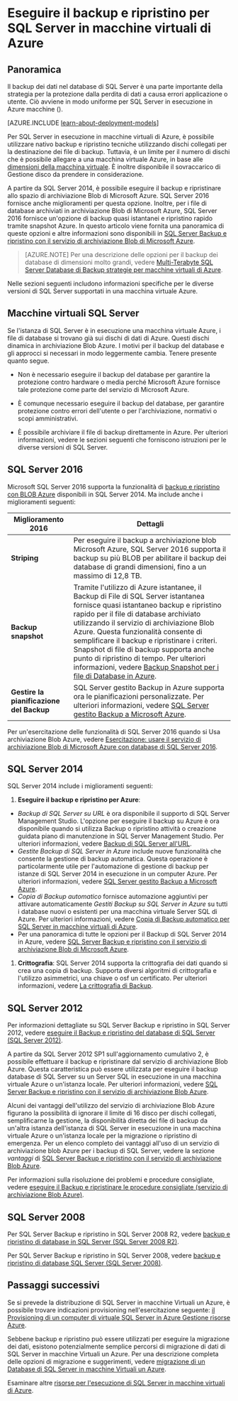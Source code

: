 <properties
    pageTitle="Backup e ripristino per SQL Server | Microsoft Azure"
    description="Considerazioni sulla copia di backup e ripristino per i database di SQL Server in macchine virtuali di Azure."
    services="virtual-machines-windows"
    documentationCenter="na"
    authors="rothja"
    manager="jhubbard"
    editor=""
    tags="azure-resource-management" />

<tags
    ms.service="virtual-machines-windows"
    ms.devlang="na"
    ms.topic="article"
    ms.tgt_pltfrm="vm-windows-sql-server"
    ms.workload="infrastructure-services"
    ms.date="08/19/2016"
    ms.author="jroth" />

# <a name="backup-and-restore-for-sql-server-in-azure-virtual-machines"></a>Eseguire il backup e ripristino per SQL Server in macchine virtuali di Azure

## <a name="overview"></a>Panoramica

Il backup dei dati nel database di SQL Server è una parte importante della strategia per la protezione dalla perdita di dati a causa errori applicazione o utente. Ciò avviene in modo uniforme per SQL Server in esecuzione in Azure macchine ().

[AZURE.INCLUDE [learn-about-deployment-models](../../includes/learn-about-deployment-models-both-include.md)]

Per SQL Server in esecuzione in macchine virtuali di Azure, è possibile utilizzare nativo backup e ripristino tecniche utilizzando dischi collegati per la destinazione dei file di backup. Tuttavia, è un limite per il numero di dischi che è possibile allegare a una macchina virtuale Azure, in base alle [dimensioni della macchina virtuale](virtual-machines-linux-sizes.md). È inoltre disponibile il sovraccarico di Gestione disco da prendere in considerazione.

A partire da SQL Server 2014, è possibile eseguire il backup e ripristinare allo spazio di archiviazione Blob di Microsoft Azure. SQL Server 2016 fornisce anche miglioramenti per questa opzione. Inoltre, per i file di database archiviati in archiviazione Blob di Microsoft Azure, SQL Server 2016 fornisce un'opzione di backup quasi istantanei e ripristino rapido tramite snapshot Azure. In questo articolo viene fornita una panoramica di queste opzioni e altre informazioni sono disponibili in [SQL Server Backup e ripristino con il servizio di archiviazione Blob di Microsoft Azure](https://msdn.microsoft.com/library/jj919148.aspx).

>[AZURE.NOTE] Per una descrizione delle opzioni per il backup dei database di dimensioni molto grandi, vedere [Multi-Terabyte SQL Server Database di Backup strategie per macchine virtuali di Azure](http://blogs.msdn.com/b/igorpag/archive/2015/07/28/multi-terabyte-sql-server-database-backup-strategies-for-azure-virtual-machines.aspx).

Nelle sezioni seguenti includono informazioni specifiche per le diverse versioni di SQL Server supportati in una macchina virtuale Azure.

## <a name="sql-server-virtual-machines"></a>Macchine virtuali SQL Server

Se l'istanza di SQL Server è in esecuzione una macchina virtuale Azure, i file di database si trovano già sui dischi di dati di Azure. Questi dischi dinamica in archiviazione Blob Azure. I motivi per il backup del database e gli approcci si necessari in modo leggermente cambia. Tenere presente quanto segue. 

- Non è necessario eseguire il backup del database per garantire la protezione contro hardware o media perché Microsoft Azure fornisce tale protezione come parte del servizio di Microsoft Azure.

- È comunque necessario eseguire il backup del database, per garantire protezione contro errori dell'utente o per l'archiviazione, normativi o scopi amministrativi.

- È possibile archiviare il file di backup direttamente in Azure. Per ulteriori informazioni, vedere le sezioni seguenti che forniscono istruzioni per le diverse versioni di SQL Server.

## <a name="sql-server-2016"></a>SQL Server 2016

Microsoft SQL Server 2016 supporta la funzionalità di [backup e ripristino con BLOB Azure](https://msdn.microsoft.com/library/jj919148.aspx) disponibili in SQL Server 2014. Ma include anche i miglioramenti seguenti:

| Miglioramento 2016               | Dettagli                          |
|---------------------|-------------------------------|
| **Striping**              | Per eseguire il backup a archiviazione blob Microsoft Azure, SQL Server 2016 supporta il backup su più BLOB per abilitare il backup dei database di grandi dimensioni, fino a un massimo di 12,8 TB.      |
| **Backup snapshot**                | Tramite l'utilizzo di Azure istantanee, il Backup di File di SQL Server istantanea fornisce quasi istantaneo backup e ripristino rapido per il file di database archiviato utilizzando il servizio di archiviazione Blob Azure. Questa funzionalità consente di semplificare il backup e ripristinare i criteri. Snapshot di file di backup supporta anche punto di ripristino di tempo. Per ulteriori informazioni, vedere [Backup Snapshot per i file di Database in Azure](https://msdn.microsoft.com/library/mt169363%28v=sql.130%29.aspx).   |
| **Gestire la pianificazione del Backup**            | SQL Server gestito Backup in Azure supporta ora le pianificazioni personalizzate. Per ulteriori informazioni, vedere [SQL Server gestito Backup a Microsoft Azure](https://msdn.microsoft.com/library/dn449496.aspx).   |

Per un'esercitazione delle funzionalità di SQL Server 2016 quando si Usa archiviazione Blob Azure, vedere [Esercitazione: usare il servizio di archiviazione Blob di Microsoft Azure con database di SQL Server 2016](https://msdn.microsoft.com/library/dn466438.aspx).

## <a name="sql-server-2014"></a>SQL Server 2014

SQL Server 2014 include i miglioramenti seguenti:

1. **Eseguire il backup e ripristino per Azure**:

 - *Backup di SQL Server su URL* è ora disponibile il supporto di SQL Server Management Studio. L'opzione per eseguire il backup su Azure è ora disponibile quando si utilizza Backup o ripristino attività o creazione guidata piano di manutenzione in SQL Server Management Studio. Per ulteriori informazioni, vedere [Backup di SQL Server all'URL](https://msdn.microsoft.com/library/jj919148%28v=sql.120%29.aspx).
 - *Gestite Backup di SQL Server in Azure* include nuove funzionalità che consente la gestione di backup automatica. Questa operazione è particolarmente utile per l'automazione di gestione di backup per istanze di SQL Server 2014 in esecuzione in un computer Azure. Per ulteriori informazioni, vedere [SQL Server gestito Backup a Microsoft Azure](https://msdn.microsoft.com/library/dn449496%28v=sql.120%29.aspx).
 - *Copia di Backup automatico* fornisce automazione aggiuntivi per attivare automaticamente *Gestiti Backup su SQL Server in Azure* su tutti i database nuovi o esistenti per una macchina virtuale Server SQL di Azure. Per ulteriori informazioni, vedere [Copia di Backup automatico per SQL Server in macchine virtuali di Azure](virtual-machines-windows-sql-automated-backup.md).
 - Per una panoramica di tutte le opzioni per il Backup di SQL Server 2014 in Azure, vedere [SQL Server Backup e ripristino con il servizio di archiviazione Blob di Microsoft Azure](https://msdn.microsoft.com/library/jj919148%28v=sql.120%29.aspx).

1. **Crittografia**: SQL Server 2014 supporta la crittografia dei dati quando si crea una copia di backup. Supporta diversi algoritmi di crittografia e l'utilizzo asimmetrici, una chiave o osf un certificato. Per ulteriori informazioni, vedere [La crittografia di Backup](https://msdn.microsoft.com/library/dn449489%28v=sql.120%29.aspx).

## <a name="sql-server-2012"></a>SQL Server 2012

Per informazioni dettagliate su SQL Server Backup e ripristino in SQL Server 2012, vedere [eseguire il Backup e ripristino del database di SQL Server (SQL Server 2012)](https://msdn.microsoft.com/library/ms187048%28v=sql.110%29.aspx).

A partire da SQL Server 2012 SP1 sull'aggiornamento cumulativo 2, è possibile effettuare il backup e ripristinare dal servizio di archiviazione Blob Azure. Questa caratteristica può essere utilizzata per eseguire il backup database di SQL Server su un Server SQL in esecuzione in una macchina virtuale Azure o un'istanza locale. Per ulteriori informazioni, vedere [SQL Server Backup e ripristino con il servizio di archiviazione Blob Azure](https://msdn.microsoft.com/library/jj919148%28v=sql.110%29.aspx).

Alcuni dei vantaggi dell'utilizzo del servizio di archiviazione Blob Azure figurano la possibilità di ignorare il limite di 16 disco per dischi collegati, semplificarne la gestione, la disponibilità diretta dei file di backup da un'altra istanza dell'istanza di SQL Server in esecuzione in una macchina virtuale Azure o un'istanza locale per la migrazione o ripristino di emergenza. Per un elenco completo dei vantaggi all'uso di un servizio di archiviazione blob Azure per i backup di SQL Server, vedere la sezione *vantaggi* di [SQL Server Backup e ripristino con il servizio di archiviazione Blob Azure](https://msdn.microsoft.com/library/jj919148%28v=sql.110%29.aspx).

Per informazioni sulla risoluzione dei problemi e procedure consigliate, vedere [eseguire il Backup e ripristinare le procedure consigliate (servizio di archiviazione Blob Azure)](https://msdn.microsoft.com/library/jj919149%28v=sql.110%29.aspx).

## <a name="sql-server-2008"></a>SQL Server 2008

Per SQL Server Backup e ripristino in SQL Server 2008 R2, vedere [backup e ripristino di database in SQL Server (SQL Server 2008 R2)](https://msdn.microsoft.com/library/ms187048%28v=sql.105%29.aspx).

Per SQL Server Backup e ripristino in SQL Server 2008, vedere [backup e ripristino di database SQL Server (SQL Server 2008)](https://msdn.microsoft.com/library/ms187048%28v=sql.100%29.aspx).

## <a name="next-steps"></a>Passaggi successivi

Se si prevede la distribuzione di SQL Server in macchine Virtuali un Azure, è possibile trovare indicazioni provisioning nell'esercitazione seguente: [il Provisioning di un computer di virtuale SQL Server in Azure Gestione risorse Azure](virtual-machines-windows-portal-sql-server-provision.md).

Sebbene backup e ripristino può essere utilizzati per eseguire la migrazione dei dati, esistono potenzialmente semplice percorsi di migrazione di dati di SQL Server in macchine Virtuali un Azure. Per una descrizione completa delle opzioni di migrazione e suggerimenti, vedere [migrazione di un Database di SQL Server in macchine Virtuali un Azure](virtual-machines-windows-migrate-sql.md).

Esaminare altre [risorse per l'esecuzione di SQL Server in macchine virtuali di Azure](virtual-machines-windows-sql-server-iaas-overview.md).
